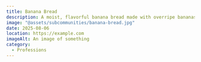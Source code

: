 ```yaml
---
title: Banana Bread
description: A moist, flavorful banana bread made with overripe bananas, perfect for breakfast or a snack.
image: "@assets/subcommunities/banana-bread.jpg"
date: 2025-08-06
location: https://example.com
imageAlt: An image of something
category:
  - Professions
---
```

